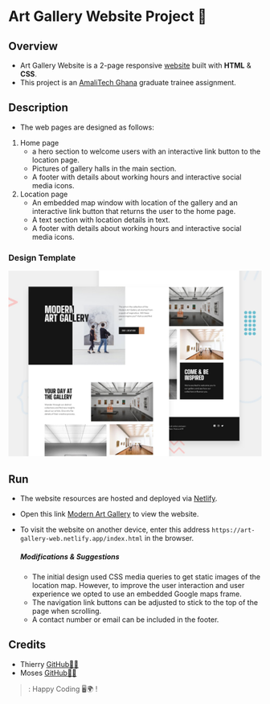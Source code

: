 # Art Gallery Website Project 📂

## Overview
- Art Gallery Website is a 2-page responsive [website](https://github.com/ThierryAalitech/art-gallery-website#run) built with **HTML** &amp; **CSS**.
- This project is an [AmaliTech Ghana](https://www.amalitech.org) graduate trainee assignment. 

## Description
  - The web pages are designed as follows:
  1. Home page 
      - a hero section to welcome users with an interactive link button to the location page.
      - Pictures of gallery halls in the main section. 
      - A footer with details about working hours and interactive social media icons.
  2. Location page
      - An embedded map window with location of the gallery and an interactive link button that 
        returns the user to the home page.
      - A text section with location details in text.
      - A footer with details about working hours and interactive social media icons.

### Design Template
![Design Template](./assets/preview.jpg)

## Run
- The website resources are hosted and deployed via [Netlify](https://www.netlify.com).
- Open this link [Modern Art Gallery](https://art-gallery-web.netlify.app/index.html) to view the website.
- To visit the website on another device, enter this address ```https://art-gallery-web.netlify.app/index.html``` in the browser.

  ##### Modifications &amp; Suggestions
     - The initial design used CSS media queries to get static images of the location map. However, to improve the user interaction and user experience we opted to use           an embedded Google maps frame.
     -  The navigation link buttons can be adjusted to stick to the top of the page when scrolling.
     -  A contact number or email can be included in the footer.

## Credits
- Thierry [GitHub👨‍💻](https://github.com/ThierryAalitech)
- Moses  [GitHub👨‍💻](https://github.com/mtenkorang)

>: Happy Coding 🖥️🌍 !
